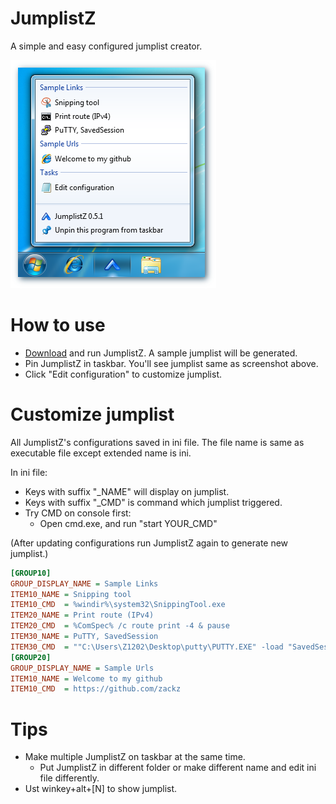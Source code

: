 JumplistZ
=========

A simple and easy configured jumplist creator.

![screenshot](https://github.com/zackz/JumplistZ/raw/master/res/screenshot.png)

How to use
==========

* [Download](https://github.com/zackz/JumplistZ/downloads) and run JumplistZ.
A sample jumplist will be generated.
* Pin JumplistZ in taskbar. You'll see jumplist same as screenshot above.
* Click "Edit configuration" to customize jumplist.

Customize jumplist
==================

All JumplistZ's configurations saved in ini file. The file name is same as executable
file except extended name is ini.

In ini file:

* Keys with suffix "_NAME" will display on jumplist.
* Keys with suffix "_CMD" is command which jumplist triggered.
* Try CMD on console first:
  * Open cmd.exe, and run "start YOUR_CMD"

(After updating configurations run JumplistZ again to generate new jumplist.)

```ini
[GROUP10]
GROUP_DISPLAY_NAME = Sample Links
ITEM10_NAME = Snipping tool
ITEM10_CMD  = %windir%\system32\SnippingTool.exe
ITEM20_NAME = Print route (IPv4)
ITEM20_CMD  = %ComSpec% /c route print -4 & pause
ITEM30_NAME = PuTTY, SavedSession
ITEM30_CMD  = ""C:\Users\Z1202\Desktop\putty\PUTTY.EXE" -load "SavedSession" -pw "1234567890""
[GROUP20]
GROUP_DISPLAY_NAME = Sample Urls
ITEM10_NAME = Welcome to my github
ITEM10_CMD  = https://github.com/zackz
```

Tips
====

* Make multiple JumplistZ on taskbar at the same time.
  * Put JumplistZ in different folder or make different name and edit ini file differently.
* Ust winkey+alt+[N] to show jumplist.

